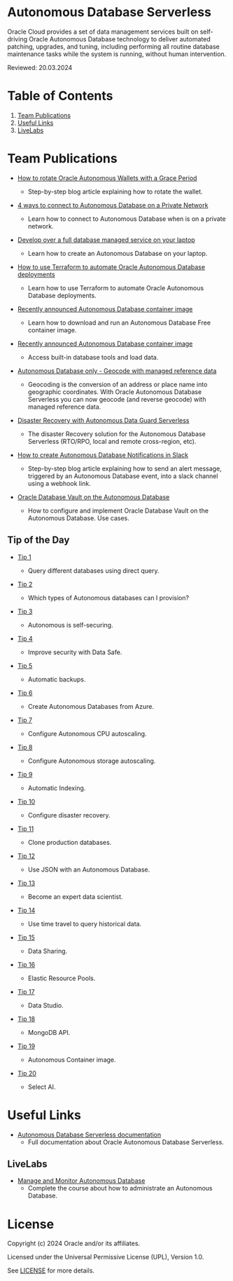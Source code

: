 # Autonomous Database Serverless
 
Oracle Cloud provides a set of data management services built on self-driving Oracle Autonomous Database technology to deliver automated patching, upgrades, and tuning, including performing all routine database maintenance tasks while the system is running, without human intervention.

Reviewed: 20.03.2024
 
# Table of Contents
 
1. [Team Publications](#team-publications)
2. [Useful Links](#useful-links)
3. [LiveLabs](#livelabs)
 
# Team Publications
 
- [How to rotate Oracle Autonomous Wallets with a Grace Period](https://medium.com/@javidelatorre/how-to-rotate-oracle-autonomous-wallets-with-a-grace-period-8cf3a75e2ac6)
    - Step-by-step blog article explaining how to rotate the wallet.
 
- [4 ways to connect to Autonomous Database on a Private Network](https://blogs.oracle.com/datawarehousing/post/4-ways-to-connect-to-autonomous-database-on-a-private-network)
    - Learn how to connect to Autonomous Database when is on a private network.

- [Develop over a full database managed service on your laptop](https://dev.to/javierdelatorre/develop-over-a-full-database-managed-service-on-your-laptop-20pg)
    - Learn how to create an Autonomous Database on your laptop.
      
- [How to use Terraform to automate Oracle Autonomous Database deployments](https://blogs.oracle.com/datawarehousing/post/how-to-use-terraform-to-automate-oracle-autonomous-database-deployments)
    - Learn how to use Terraform to automate Oracle Autonomous Database deployments.

- [Recently announced Autonomous Database container image](https://www.linkedin.com/posts/manuela-mitu-1119a3259_adb-activity-7112093727061340161-L8L1)
    - Learn how to download and run an Autonomous Database Free container image.

- [Recently announced Autonomous Database container image](https://www.linkedin.com/posts/manuela-mitu-1119a3259_autonomousdatabase-activity-7117196782438076416-YHBt)
    - Access built-in database tools and load data.

- [Autonomous Database only - Geocode with managed reference data](https://www.youtube.com/watch?v=yCxlNBjtoNE)
    - Geocoding is the conversion of an address or place name into geographic coordinates. With Oracle Autonomous Database Serverless you can now geocode (and reverse geocode) with managed reference data.
 
- [Disaster Recovery with Autonomous Data Guard Serverless](https://www.youtube.com/watch?v=h4wkXh7dWe4)
    - The disaster Recovery solution for the Autonomous Database Serverless (RTO/RPO, local and remote cross-region, etc).
      
- [How to create Autonomous Database Notifications in Slack](https://blogs.oracle.com/datawarehousing/post/how-to-create-autonomous-database-notifications-in-slack)
    - Step-by-step blog article explaining how to send an alert message, triggered by an Autonomous Database event, into a slack channel using a webhook link.
    
- [Oracle Database Vault on the Autonomous Database](https://www.youtube.com/watch?v=d5c2QAPrX1o)
    - How to configure and implement Oracle Database Vault on the Autonomous Database. Use cases.
   
## Tip of the Day
 
- [Tip 1](https://www.linkedin.com/posts/javier-de-la-torre-medina_oracle-autonomousdatabase-tipoftheday-activity-7104394940436164609-LSa-?)
    - Query different databases using direct query.

- [Tip 2](https://www.linkedin.com/posts/javier-de-la-torre-medina_oracle-autonomousdatabase-tipoftheday-activity-7104746581991563264-ONHG?)
    - Which types of Autonomous databases can I provision?

- [Tip 3](https://www.linkedin.com/posts/javier-de-la-torre-medina_oracle-autonomousdatabase-tipoftheday-activity-7105106822885224448-NkPN?)
    - Autonomous is self-securing.

- [Tip 4](https://www.linkedin.com/posts/javier-de-la-torre-medina_oracle-autonomousdatabase-tipoftheday-activity-7105457134749777920-hiGQ?)
    - Improve security with Data Safe.

- [Tip 5](https://www.linkedin.com/posts/javier-de-la-torre-medina_oracle-autonomousdatabase-tipoftheday-activity-7105858237802962944-IicY?)
    - Automatic backups.

- [Tip 6](https://www.linkedin.com/posts/javier-de-la-torre-medina_oracle-autonomousdatabase-tipoftheday-activity-7106932008630517760-7SO0?)
    - Create Autonomous Databases from Azure.

- [Tip 7](https://www.linkedin.com/posts/javier-de-la-torre-medina_oracle-autonomousdatabase-tipoftheday-activity-7107272409954590721-wgkk?)
    - Configure Autonomous CPU autoscaling.

- [Tip 8](https://www.linkedin.com/posts/javier-de-la-torre-medina_oracle-autonomousdatabase-tipoftheday-activity-7107662131604418561-GsqH?)
    - Configure Autonomous storage autoscaling.

- [Tip 9](https://www.linkedin.com/posts/javier-de-la-torre-medina_oracle-autonomousdatabase-tipoftheday-activity-7108015244769136640-3QVI?)
    - Automatic Indexing.

- [Tip 10](https://www.linkedin.com/posts/javier-de-la-torre-medina_oracle-autonomousdatabase-tipoftheday-activity-7108380970751303682-yE0n?)
    - Configure disaster recovery.

- [Tip 11](https://www.linkedin.com/posts/javier-de-la-torre-medina_oracle-autonomousdatabase-tipoftheday-activity-7109470994955710464-YaUH?)
    - Clone production databases.

- [Tip 12](https://www.linkedin.com/posts/javier-de-la-torre-medina_oracle-autonomousdatabase-tipoftheday-activity-7109853287725621249-jn9y?)
    - Use JSON with an Autonomous Database.

- [Tip 13](https://www.linkedin.com/posts/javier-de-la-torre-medina_oracle-autonomousdatabase-tipoftheday-activity-7110214198017560576-Ucd7?)
    - Become an expert data scientist.

- [Tip 14](https://www.linkedin.com/posts/javier-de-la-torre-medina_oracle-autonomousdatabase-tipoftheday-activity-7110526745765720064-dpWI?)
    - Use time travel to query historical data.

- [Tip 15](https://www.linkedin.com/posts/javier-de-la-torre-medina_oracle-autonomousdatabase-tipoftheday-activity-7110892721266905088-z23o?)
    - Data Sharing.

- [Tip 16](https://www.linkedin.com/posts/javier-de-la-torre-medina_oracle-autonomousdatabase-tipoftheday-activity-7112001307946725378-grDm?)
    - Elastic Resource Pools.

- [Tip 17](https://www.linkedin.com/posts/javier-de-la-torre-medina_data-oracle-autonomousdatabase-activity-7112353730464821248-7w38?)
    - Data Studio.

- [Tip 18](https://www.linkedin.com/posts/javier-de-la-torre-medina_data-oracle-autonomousdatabase-activity-7112743945121492993-geuf?)
    - MongoDB API.

- [Tip 19](https://www.linkedin.com/posts/javier-de-la-torre-medina_data-softwareengineering-innovation-activity-7113069715228405762-0lWO?)
    - Autonomous Container image.

- [Tip 20](https://www.linkedin.com/posts/javier-de-la-torre-medina_data-softwareengineering-innovation-activity-7113425224850653184-PTZd?)
    - Select AI.
    
# Useful Links
 
- [Autonomous Database Serverless documentation](https://docs.oracle.com/en/cloud/paas/autonomous-database/shared/index.html)
    - Full documentation about Oracle Autonomous Database Serverless.
 
## LiveLabs
 
- [Manage and Monitor Autonomous Database](https://apexapps.oracle.com/pls/apex/r/dbpm/livelabs/view-workshop?wid=553&clear=RR,180)
    - Complete the course about how to administrate an Autonomous Database.

 
# License
 
Copyright (c) 2024 Oracle and/or its affiliates.
 
Licensed under the Universal Permissive License (UPL), Version 1.0.
 
See [LICENSE](https://github.com/oracle-devrel/technology-engineering/blob/main/LICENSE) for more details.
